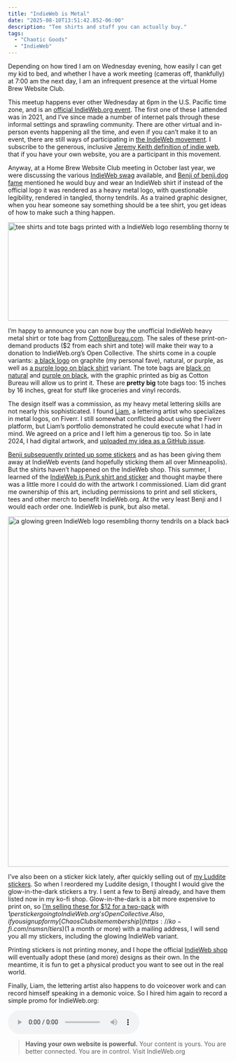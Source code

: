 ```yaml
---
title: "IndieWeb is Metal"
date: "2025-08-10T13:51:42.852-06:00"
description: "Tee shirts and stuff you can actually buy."
tags:
  - "Chaotic Goods"
  - "IndieWeb"
---
```


Depending on how tired I am on Wednesday evening, how easily I can get my kid to bed, and whether I have a work meeting (cameras off, thankfully) at 7:00 am the next day, I am an infrequent presence at the virtual Home Brew Website Club.

This meetup happens ever other Wednesday at 6pm in the U.S. Pacific time zone, and is an [official IndieWeb.org event](https://events.indieweb.org/). The first one of these I attended was in 2021, and I’ve since made a number of internet pals through these informal settings and sprawling community. There are other virtual and in-person events happening all the time, and even if you can’t make it to an event, there are still ways of participating in [the IndieWeb movement](https://indieweb.org/). I subscribe to the generous, inclusive [Jeremy Keith definition of indie web](https://adactio.com/journal/tags/indiewebcamp), that if you have your own website, you are a participant in this movement.

Anyway, at a Home Brew Website Club meeting in October last year, we were discussing the various [IndieWeb swag](https://indieweb.org/swag) available, and [Benji of benji.dog fame](https://benji.dog/) mentioned he would buy and wear an IndieWeb shirt if instead of the official logo it was rendered as a heavy metal logo, with questionable legibility, rendered in tangled, thorny tendrils. As a trained graphic designer, when you hear someone say something should be a tee shirt, you get ideas of how to make such a thing happen.

<img src="/img/post-images/2025-indieweb-is-metal-cb-products.jpg" alt="tee shirts and tote bags printed with a IndieWeb logo resembling thorny tendrils in black and dark purple" loading="lazy" width="800" height="225">

I’m happy to announce you can now buy the unofficial IndieWeb heavy metal shirt or tote bag from [CottonBureau.com](https://cottonbureau.com/people/nick-simson). The sales of these print-on-demand products ($2 from each shirt and tote) will make their way to a donation to IndieWeb.org’s Open Collective. The shirts come in a couple variants: [a black logo](https://cottonbureau.com/p/2RF754/shirt/indieweb-is-metal) on graphite (my personal fave), natural, or purple, as well as [a purple logo on black shirt](https://cottonbureau.com/p/SAGWTG/shirt/indieweb-is-metal-purple-on-black) variant. The tote bags are [black on natural](https://cottonbureau.com/p/476ZPW/tote/indieweb-is-metal) and [purple on black](https://cottonbureau.com/p/PK5UV6/tote/indieweb-is-metal-purple-on-black), with the graphic printed as big as Cotton Bureau will allow us to print it. These are **pretty big** tote bags too: 15 inches by 16 inches, great for stuff like groceries and vinyl records.

The design itself was a commission, as my heavy metal lettering skills are not nearly this sophisticated. I found [Liam](https://www.fiverr.com/neon_cacti), a lettering artist who specializes in metal logos, on Fiverr. I still somewhat conflicted about using the Fiverr platform, but Liam’s portfolio demonstrated he could execute what I had in mind. We agreed on a price and I left him a generous tip too. So in late 2024, I had digital artwork, and [uploaded my idea as a GitHub issue](https://github.com/indieweb/branding/issues/17).

[Benji subsequently printed up some stickers](https://www.benji.dog/notes/1733601983/) and as has been giving them away at IndieWeb events (and hopefully sticking them all over Minneapolis). But the shirts haven’t happened on the IndieWeb shop. This summer, I learned of the [IndieWeb is Punk shirt and sticker](https://jimmitchell.org/2025/06/19/indieweb-is-punk-indeed/) and thought maybe there was a little more I could do with the artwork I commissioned. Liam did grant me ownership of this art, including permissions to print and sell stickers, tees and other merch to benefit IndieWeb.org. At the very least Benji and I would each order one. IndieWeb is punk, but also metal.

<img src="/img/post-images/2025-indieweb-glowing.jpg" alt="a glowing green IndieWeb logo resembling thorny tendrils on a black background" loading="lazy" width="800" height="800">

I’ve also been on a sticker kick lately, after quickly selling out of [my Luddite stickers](https://nicks.im/notes/2025-08-02-luddite-stickers). So when I reordered my Luddite design, I thought I would give the glow-in-the-dark stickers a try. I sent a few to Benji already, and have them listed now in my ko-fi shop. Glow-in-the-dark is a bit more expensive to print on, so [I’m selling these for $12 for a two-pack](https://ko-fi.com/s/a4d98e4503) with $1 per sticker going to IndieWeb.org’s Open Collective. Also, if you sign up for my [Chaos Club site membership](https://ko-fi.com/nsmsn/tiers) ($1 a month or more) with a mailing address, I will send you all my stickers, including the glowing IndieWeb variant.

Printing stickers is not printing money, and I hope the official [IndieWeb shop](https://indieweb.printful.me/) will eventually adopt these (and more) designs as their own. In the meantime, it is fun to get a physical product you want to see out in the real world.

Finally,  Liam, the lettering artist also happens to do voiceover work and can record himself speaking in a demonic voice. So I hired him again to record a simple promo for IndieWeb.org:

<audio controls>
  <source src="/assets/mp3/indieweb-demon.mp3" type="audio/mpeg" />
  Your browser does not support the audio element.
</audio>

> **Having your own website is powerful.** Your content is yours. You are better connected. You are in control. Visit IndieWeb.org
